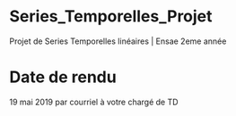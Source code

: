 # Series_Temporelles_Projet
Projet de Series Temporelles linéaires | Ensae 2eme année

# Date de rendu 
19 mai 2019 par courriel à votre chargé de TD
